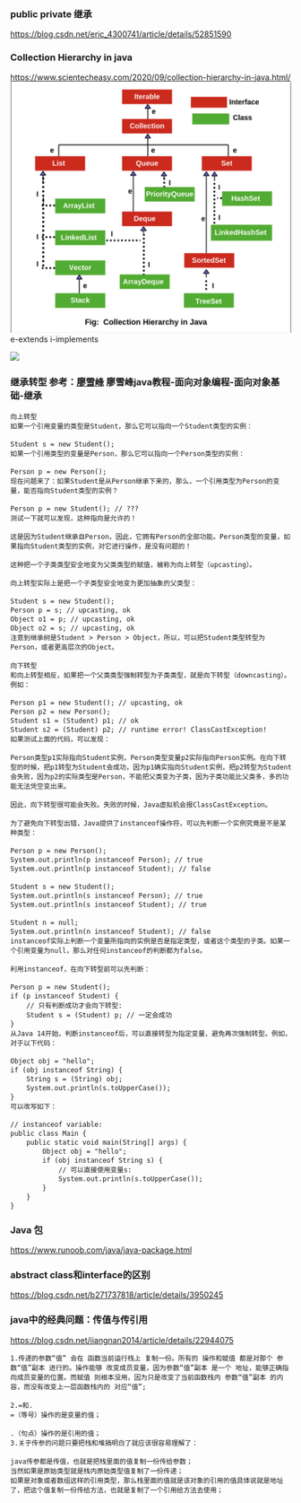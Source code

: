 ### public private 继承

https://blog.csdn.net/eric_4300741/article/details/52851590

### Collection Hierarchy in java
https://www.scientecheasy.com/2020/09/collection-hierarchy-in-java.html/
![Java Hierarchy](https://github.com/YisongZou/Yisong-Software-Engineering-Notebook/blob/master/About%20programming%20languanges/%E6%88%AA%E5%B1%8F2021-02-03%20%E4%B8%8B%E5%8D%8812.19.15.png)
e-extends i-implements

![](https://media.geeksforgeeks.org/wp-content/cdn-uploads/20210315172345/Java-Collections-Framework-Hierarchy.png)

### 继承转型 参考：[廖雪峰](https://www.liaoxuefeng.com/wiki/1252599548343744/1260454548196032)  廖雪峰java教程-面向对象编程-面向对象基础-继承
```
向上转型
如果一个引用变量的类型是Student，那么它可以指向一个Student类型的实例：

Student s = new Student();
如果一个引用类型的变量是Person，那么它可以指向一个Person类型的实例：

Person p = new Person();
现在问题来了：如果Student是从Person继承下来的，那么，一个引用类型为Person的变量，能否指向Student类型的实例？

Person p = new Student(); // ???
测试一下就可以发现，这种指向是允许的！

这是因为Student继承自Person，因此，它拥有Person的全部功能。Person类型的变量，如果指向Student类型的实例，对它进行操作，是没有问题的！

这种把一个子类类型安全地变为父类类型的赋值，被称为向上转型（upcasting）。

向上转型实际上是把一个子类型安全地变为更加抽象的父类型：

Student s = new Student();
Person p = s; // upcasting, ok
Object o1 = p; // upcasting, ok
Object o2 = s; // upcasting, ok
注意到继承树是Student > Person > Object，所以，可以把Student类型转型为Person，或者更高层次的Object。

向下转型
和向上转型相反，如果把一个父类类型强制转型为子类类型，就是向下转型（downcasting）。例如：

Person p1 = new Student(); // upcasting, ok
Person p2 = new Person();
Student s1 = (Student) p1; // ok
Student s2 = (Student) p2; // runtime error! ClassCastException!
如果测试上面的代码，可以发现：

Person类型p1实际指向Student实例，Person类型变量p2实际指向Person实例。在向下转型的时候，把p1转型为Student会成功，因为p1确实指向Student实例，把p2转型为Student会失败，因为p2的实际类型是Person，不能把父类变为子类，因为子类功能比父类多，多的功能无法凭空变出来。

因此，向下转型很可能会失败。失败的时候，Java虚拟机会报ClassCastException。

为了避免向下转型出错，Java提供了instanceof操作符，可以先判断一个实例究竟是不是某种类型：

Person p = new Person();
System.out.println(p instanceof Person); // true
System.out.println(p instanceof Student); // false

Student s = new Student();
System.out.println(s instanceof Person); // true
System.out.println(s instanceof Student); // true

Student n = null;
System.out.println(n instanceof Student); // false
instanceof实际上判断一个变量所指向的实例是否是指定类型，或者这个类型的子类。如果一个引用变量为null，那么对任何instanceof的判断都为false。

利用instanceof，在向下转型前可以先判断：

Person p = new Student();
if (p instanceof Student) {
    // 只有判断成功才会向下转型:
    Student s = (Student) p; // 一定会成功
}
从Java 14开始，判断instanceof后，可以直接转型为指定变量，避免再次强制转型。例如，对于以下代码：

Object obj = "hello";
if (obj instanceof String) {
    String s = (String) obj;
    System.out.println(s.toUpperCase());
}
可以改写如下：

// instanceof variable:
public class Main {
    public static void main(String[] args) {
        Object obj = "hello";
        if (obj instanceof String s) {
            // 可以直接使用变量s:
            System.out.println(s.toUpperCase());
        }
    }
}

 ```
 
 ### Java 包
 https://www.runoob.com/java/java-package.html
 
 
### abstract class和interface的区别
https://blog.csdn.net/b271737818/article/details/3950245


### java中的经典问题：传值与传引用
https://blog.csdn.net/jiangnan2014/article/details/22944075
```
1.传递的参数“值” 会在 函数当前运行栈上 复制一份。所有的 操作和赋值 都是对那个 参数“值”副本 进行的。操作能够 改变成员变量，因为参数“值”副本 是一个 地址，能够正确指向成员变量的位置。而赋值 则根本没用，因为只是改变了当前函数栈内 参数“值”副本 的内容，而没有改变上一层函数栈内的 对应“值”;

2.=和.
=（等号）操作的是变量的值；

.（句点）操作的是引用的值；
3.关于传参的问题只要把栈和堆搞明白了就应该很容易理解了：

java传参都是传值，也就是把栈里面的值复制一份传给参数；
当然如果是原始类型就是栈内原始类型值复制了一份传递；
如果是对象或者数组这样的引用类型，那么栈里面的值就是该对象的引用的值具体说就是地址了，把这个值复制一份传给方法，也就是复制了一个引用给方法去使用；
```
